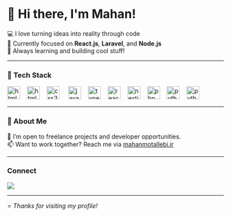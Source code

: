# 👋 Hi there, I'm Mahan!

💻 I love turning ideas into reality through code  
🌱 Currently focused on **React.js**, **Laravel**, and **Node.js**  
🔭 Always learning and building cool stuff!

---

### 🚀 Tech Stack

<img src="https://cdn.jsdelivr.net/gh/devicons/devicon/icons/c/c-original.svg" height="30" alt="html5 logo" /><img width="12" />
<img src="https://cdn.jsdelivr.net/gh/devicons/devicon/icons/html5/html5-original.svg" height="30" alt="html5 logo" /><img width="12" />
<img src="https://cdn.jsdelivr.net/gh/devicons/devicon/icons/css3/css3-original.svg" height="30" alt="css3 logo"  /> <img width="12" />
<img src="https://cdn.jsdelivr.net/gh/devicons/devicon/icons/javascript/javascript-original.svg" height="30" alt="javascript logo"  /><img width="12" />
<img src="https://cdn.jsdelivr.net/gh/devicons/devicon/icons/typescript/typescript-original.svg" height="30" alt="typescript logo"  /><img width="12" />
<img src="https://cdn.jsdelivr.net/gh/devicons/devicon/icons/react/react-original.svg" height="30" alt="react logo"  /><img width="12" />
<img src="https://cdn.jsdelivr.net/gh/devicons/devicon/icons/nextjs/nextjs-original.svg" height="30" alt="nextjs logo"  /><img width="12" />
<img src="https://cdn.jsdelivr.net/gh/devicons/devicon/icons/php/php-original.svg" height="30" alt="php logo"  /><img width="12" />
<img src="https://cdn.jsdelivr.net/gh/devicons/devicon/icons/laravel/laravel-original.svg" height="30" alt="python logo"  /><img width="12" />
<img src="https://cdn.jsdelivr.net/gh/devicons/devicon/icons/python/python-original.svg" height="30" alt="python logo"  /><img width="12" />

---

### 🧠 About Me

📌 I’m open to freelance projects and developer opportunities.  
📫 Want to work together? Reach me via [mahanmotallebi.ir](https://google.com)

---

###  Connect

![](https://skillicons.dev/icons?i=linkedin)

---

⭐️ *Thanks for visiting my profile!*  
